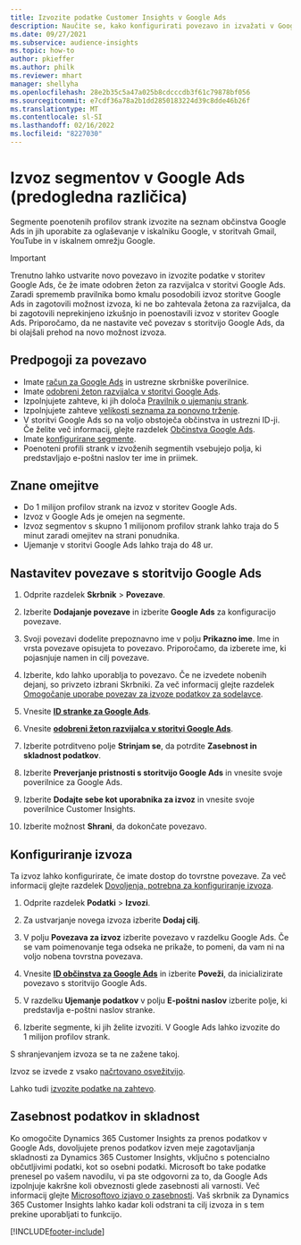 ```yaml
---
title: Izvozite podatke Customer Insights v Google Ads
description: Naučite se, kako konfigurirati povezavo in izvažati v Google Ads.
ms.date: 09/27/2021
ms.subservice: audience-insights
ms.topic: how-to
author: pkieffer
ms.author: philk
ms.reviewer: mhart
manager: shellyha
ms.openlocfilehash: 28e2b35c5a47a025b8cdcccdb3f61c79878bf056
ms.sourcegitcommit: e7cdf36a78a2b1dd2850183224d39c8dde46b26f
ms.translationtype: MT
ms.contentlocale: sl-SI
ms.lasthandoff: 02/16/2022
ms.locfileid: "8227030"
---
```

# <a name="export-segments-to-google-ads-preview"></a>Izvoz segmentov v Google Ads (predogledna različica)

Segmente poenotenih profilov strank izvozite na seznam občinstva Google Ads in jih uporabite za oglaševanje v iskalniku Google, v storitvah Gmail, YouTube in v iskalnem omrežju Google. 

> [!IMPORTANT]
> Trenutno lahko ustvarite novo povezavo in izvozite podatke v storitev Google Ads, če že imate odobren žeton za razvijalca v storitvi Google Ads. Zaradi sprememb pravilnika bomo kmalu posodobili izvoz storitve Google Ads in zagotovili možnost izvoza, ki ne bo zahtevala žetona za razvijalca, da bi zagotovili neprekinjeno izkušnjo in poenostavili izvoz v storitev Google Ads. Priporočamo, da ne nastavite več povezav s storitvijo Google Ads, da bi olajšali prehod na novo možnost izvoza.

## <a name="prerequisites-for-connection"></a>Predpogoji za povezavo

-   Imate [račun za Google Ads](https://ads.google.com/) in ustrezne skrbniške poverilnice.
-   Imate [odobreni žeton razvijalca v storitvi Google Ads](https://developers.google.com/google-ads/api/docs/first-call/dev-token). 
-   Izpolnjujete zahteve, ki jih določa [Pravilnik o ujemanju strank](https://support.google.com/adspolicy/answer/6299717).
-   Izpolnjujete zahteve [velikosti seznama za ponovno trženje](https://support.google.com/google-ads/answer/7558048).
-   V storitvi Google Ads so na voljo obstoječa občinstva in ustrezni ID-ji. Če želite več informacij, glejte razdelek [Občinstva Google Ads](https://support.google.com/google-ads/answer/7558048?hl=en#:~:text=Audience%20lists%20is%20a%20section,Display%20Network%20through%20remarketing%20campaigns.).
-   Imate [konfigurirane segmente](segments.md).
-   Poenoteni profili strank v izvoženih segmentih vsebujejo polja, ki predstavljajo e-poštni naslov ter ime in priimek.

## <a name="known-limitations"></a>Znane omejitve

- Do 1 milijon profilov strank na izvoz v storitev Google Ads.
- Izvoz v Google Ads je omejen na segmente.
- Izvoz segmentov s skupno 1 milijonom profilov strank lahko traja do 5 minut zaradi omejitev na strani ponudnika. 
- Ujemanje v storitvi Google Ads lahko traja do 48 ur.

## <a name="set-up-connection-to-google-ads"></a>Nastavitev povezave s storitvijo Google Ads

1. Odprite razdelek **Skrbnik** > **Povezave**.

1. Izberite **Dodajanje povezave** in izberite **Google Ads** za konfiguracijo povezave.

1. Svoji povezavi dodelite prepoznavno ime v polju **Prikazno ime**. Ime in vrsta povezave opisujeta to povezavo. Priporočamo, da izberete ime, ki pojasnjuje namen in cilj povezave.

1. Izberite, kdo lahko uporablja to povezavo. Če ne izvedete nobenih dejanj, so privzeto izbrani Skrbniki. Za več informacij glejte razdelek [Omogočanje uporabe povezav za izvoze podatkov za sodelavce](connections.md#allow-contributors-to-use-a-connection-for-exports).

1. Vnesite **[ID stranke za Google Ads](https://support.google.com/google-ads/answer/1704344)**.

1. Vnesite **[odobreni žeton razvijalca v storitvi Google Ads](https://developers.google.com/google-ads/api/docs/first-call/dev-token)**.

1. Izberite potrditveno polje **Strinjam se**, da potrdite **Zasebnost in skladnost podatkov**.

1. Izberite **Preverjanje pristnosti s storitvijo Google Ads** in vnesite svoje poverilnice za Google Ads.

1. Izberite **Dodajte sebe kot uporabnika za izvoz** in vnesite svoje poverilnice Customer Insights.

1. Izberite možnost **Shrani**, da dokončate povezavo. 

## <a name="configure-an-export"></a>Konfiguriranje izvoza

Ta izvoz lahko konfigurirate, če imate dostop do tovrstne povezave. Za več informacij glejte razdelek [Dovoljenja, potrebna za konfiguriranje izvoza](export-destinations.md#set-up-a-new-export).

1. Odprite razdelek **Podatki** > **Izvozi**.

1. Za ustvarjanje novega izvoza izberite **Dodaj cilj**.

1. V polju **Povezava za izvoz** izberite povezavo v razdelku Google Ads. Če se vam poimenovanje tega odseka ne prikaže, to pomeni, da vam ni na voljo nobena tovrstna povezava.

1. Vnesite **[ID občinstva za Google Ads](https://support.google.com/google-ads/answer/7558048?hl=en#:~:text=Audience%20lists%20is%20a%20section,Display%20Network%20through%20remarketing%20campaigns.)** in izberite **Poveži**, da inicializirate povezavo s storitvijo Google Ads.

1. V razdelku **Ujemanje podatkov** v polju **E-poštni naslov** izberite polje, ki predstavlja e-poštni naslov stranke.

1. Izberite segmente, ki jih želite izvoziti. V Google Ads lahko izvozite do 1 milijon profilov strank.

S shranjevanjem izvoza se ta ne zažene takoj.

Izvoz se izvede z vsako [načrtovano osvežitvijo](system.md#schedule-tab). 

Lahko tudi [izvozite podatke na zahtevo](export-destinations.md#run-exports-on-demand). 

## <a name="data-privacy-and-compliance"></a>Zasebnost podatkov in skladnost

Ko omogočite Dynamics 365 Customer Insights za prenos podatkov v Google Ads, dovoljujete prenos podatkov izven meje zagotavljanja skladnosti za Dynamics 365 Customer Insights, vključno s potencialno občutljivimi podatki, kot so osebni podatki. Microsoft bo take podatke prenesel po vašem navodilu, vi pa ste odgovorni za to, da Google Ads izpolnjuje kakršne koli obveznosti glede zasebnosti ali varnosti. Več informacij glejte [Microsoftovo izjavo o zasebnosti](https://go.microsoft.com/fwlink/?linkid=396732).
Vaš skrbnik za Dynamics 365 Customer Insights lahko kadar koli odstrani ta cilj izvoza in s tem prekine uporabljati to funkcijo.


[!INCLUDE[footer-include](../includes/footer-banner.md)]
